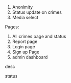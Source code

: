 1) Anonimity
2) Status update on crimes
3) Media select

Pages:
1) All crimes page and status
2) Report page
3) Login page
4) Sign up Page
5) admin dashboard

<!-- category  -->
<!-- summary -->
desc
<!-- location -->
<!-- radius * -->
<!-- date *  -->
status
<!-- time * -->